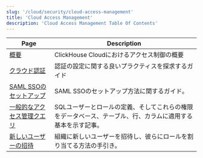 ```yaml
---
slug: '/cloud/security/cloud-access-management'
title: 'Cloud Access Management'
description: 'Cloud Access Management Table Of Contents'
---
```




| Page                                                                                         | Description                                                                                                                                       |
|----------------------------------------------------------------------------------------------|---------------------------------------------------------------------------------------------------------------------------------------------------|
| [概要](/cloud/security/cloud-access-management/overview)                         | ClickHouse Cloudにおけるアクセス制御の概要                                                                                                      |
| [クラウド認証](/cloud/security/cloud-authentication)                         | 認証の設定に関する良いプラクティスを探求するガイド                                                                                            |
| [SAML SSOのセットアップ](/cloud/security/saml-setup)                                         | SAML SSOのセットアップ方法に関するガイド。                                                                                                                 |
| [一般的なアクセス管理クエリ](/cloud/security/common-access-management-queries) | SQLユーザーとロールの定義、そしてこれらの権限をデータベース、テーブル、行、カラムに適用する基本を示す記事。                                             |
| [新しいユーザーの招待](/cloud/security/inviting-new-users)                             | 組織に新しいユーザーを招待し、彼らにロールを割り当てる方法の手引き。                                                                              |
